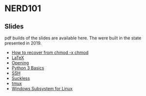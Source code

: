# NERD101

## Slides
pdf builds of the slides are available here.
The were built in the state presented in 2019.

* [How to recover from chmod -x chmod](https://users.ifsr.de/~krebs/ese19/nerd101/nerd101-chmod.pdf)
* [LaTeX](https://users.ifsr.de/~krebs/ese19/nerd101/nerd101-latex.pdf)
* [Opening](https://users.ifsr.de/~krebs/ese19/nerd101/nerd101-opening.pdf)
* [Python 3 Basics](https://users.ifsr.de/~krebs/ese19/nerd101/nerd101-python.pdf)
* [SSH](https://users.ifsr.de/~krebs/ese19/nerd101/nerd101-ssh.pdf)
* [Suckless](https://users.ifsr.de/~krebs/ese19/nerd101/nerd101-suckless.pdf)
* [tmux](https://users.ifsr.de/~krebs/ese19/nerd101/nerd101-tmux.pdf)
* [Windows Subsystem for Linux](https://users.ifsr.de/~krebs/ese19/nerd101/nerd101-wsl.pdf)
